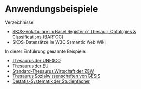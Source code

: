 # Anwendungsbeispiele

Verzeichnisse:

* [SKOS-Vokabulare im Basel Register of Thesauri, Ontologies & Classifications](https://www.bartoc.org/de/browse?field_format_tid=24) (BARTOC)
* [SKOS-Datensätze im W3C Semantic Web Wiki](https://www.w3.org/2001/sw/wiki/SKOS/Datasets)

In dieser Einführung genannte Beispiele:

* [Thesaurus der UNESCO](http://vocabularies.unesco.org)
* [Thesaurus der EU](https://op.europa.eu/en/web/eu-vocabularies/th-dataset/-/resource/dataset/eurovoc)
* [Standard-Thesaurus Wirtschaft der ZBW](http://bartoc-skosmos.unibas.ch/STW/en/?clang=de)
* [Thesaurus Sozialwissenschaften von GESIS](http://lod.gesis.org/thesoz)
* [Destatis-Systematik der Studienfächer](https://w3id.org/kim/hochschulfaechersystematik/scheme)
